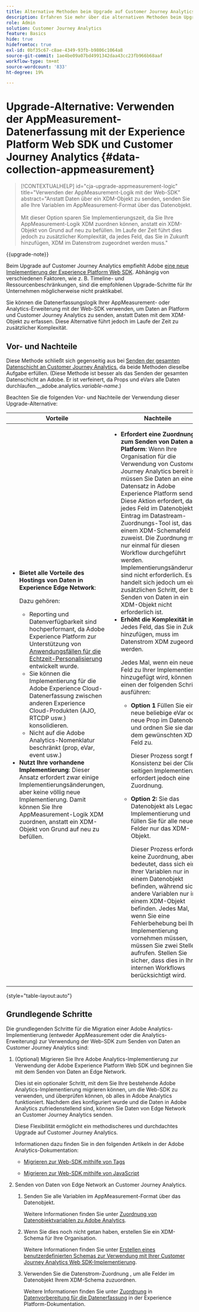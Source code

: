```yaml
---
title: Alternative Methoden beim Upgrade auf Customer Journey Analytics
description: Erfahren Sie mehr über die alternativen Methoden beim Upgrade auf Customer Journey Analytics
role: Admin
solution: Customer Journey Analytics
feature: Basics
hide: true
hidefromtoc: true
exl-id: 0bf35c67-c8ae-4349-93fb-b9806c1064a8
source-git-commit: 1ae4be09a07bd4991342daa43cc23fb966b68aaf
workflow-type: tm+mt
source-wordcount: '833'
ht-degree: 19%

---
```


# Upgrade-Alternative: Verwenden der AppMeasurement-Datenerfassung mit der Experience Platform Web SDK und Customer Journey Analytics {#data-collection-appmeasurement}

<!-- markdownlint-disable MD034 -->

>[!CONTEXTUALHELP]
>id="cja-upgrade-appmeasurement-logic"
>title="Verwenden der AppMeasurement-Logik mit der Web-SDK"
>abstract="Anstatt Daten über ein XDM-Objekt zu senden, senden Sie alle Ihre Variablen im AppMeasurement-Format über das Datenobjekt.<br><br>Mit dieser Option sparen Sie Implementierungszeit, da Sie Ihre AppMeasurement-Logik XDM zuordnen können, anstatt ein XDM-Objekt von Grund auf neu zu befüllen. Im Laufe der Zeit führt dies jedoch zu zusätzlicher Komplexität, da jedes Feld, das Sie in Zukunft hinzufügen, XDM im Datenstrom zugeordnet werden muss."

<!-- markdownlint-enable MD034 -->

{{upgrade-note}}

Beim Upgrade auf Customer Journey Analytics empfiehlt Adobe [eine neue Implementierung der Experience Platform Web SDK](/help/getting-started/cja-upgrade/cja-upgrade-recommendations.md). Abhängig von verschiedenen Faktoren, wie z. B. Timeline- und Ressourcenbeschränkungen, sind die empfohlenen Upgrade-Schritte für Ihr Unternehmen möglicherweise nicht praktikabel.

Sie können die Datenerfassungslogik Ihrer AppMeasurement- oder Analytics-Erweiterung mit der Web-SDK verwenden, um Daten an Platform und Customer Journey Analytics zu senden, anstatt Daten mit dem XDM-Objekt zu erfassen. Diese Alternative führt jedoch im Laufe der Zeit zu zusätzlicher Komplexität.

## Vor- und Nachteile

Diese Methode schließt sich gegenseitig aus bei [Senden der gesamten Datenschicht an Customer Journey Analytics](/help/getting-started/cja-upgrade/cja-upgrade-alternative-appmeasurement.md), da beide Methoden dieselbe Aufgabe erfüllen. (Diese Methode ist besser als das Senden der gesamten Datenschicht an Adobe. Er ist verfeinert, da Props und eVars alle Daten durchlaufen.__adobe.analytics._variable-name_.)

Beachten Sie die folgenden Vor- und Nachteile der Verwendung dieser Upgrade-Alternative:

| Vorteile | Nachteile |
|----------|---------|
| <ul><li>**Bietet alle Vorteile des Hostings von Daten in Experience Edge Network**: <p>Dazu gehören:</p><ul><li>Reporting und Datenverfügbarkeit sind hochperformant, da Adobe Experience Platform zur Unterstützung von [Anwendungsfällen für die Echtzeit-Personalisierung](https://experienceleague.adobe.com/docs/experience-platform/destinations/ui/activate/configure-personalization-destinations.html?lang=de) entwickelt wurde. </li><li>Sie können die Implementierung für die Adobe Experience Cloud-Datenerfassung zwischen anderen Experience Cloud-Produkten (AJO, RTCDP usw.) konsolidieren.</li><li>Nicht auf die Adobe Analytics-Nomenklatur beschränkt (prop, eVar, event usw.)</li></ul><li>**Nutzt Ihre vorhandene Implementierung**: Dieser Ansatz erfordert zwar einige Implementierungsänderungen, aber keine völlig neue Implementierung. Damit können Sie Ihre AppMeasurement-Logik XDM zuordnen, anstatt ein XDM-Objekt von Grund auf neu zu befüllen.</li></ul> | <ul><li>**Erfordert eine Zuordnung zum Senden von Daten an Platform**: Wenn Ihre Organisation für die Verwendung von Customer Journey Analytics bereit ist, müssen Sie Daten an einen Datensatz in Adobe Experience Platform senden. Diese Aktion erfordert, dass jedes Feld im Datenobjekt ein Eintrag im Datastream-Zuordnungs-Tool ist, das es einem XDM-Schemafeld zuweist. Die Zuordnung muss nur einmal für diesen Workflow durchgeführt werden. Implementierungsänderungen sind nicht erforderlich. Es handelt sich jedoch um einen zusätzlichen Schritt, der beim Senden von Daten in ein XDM-Objekt nicht erforderlich ist.</li><li>**Erhöht die Komplexität im**: Jedes Feld, das Sie in Zukunft hinzufügen, muss im Datenstrom XDM zugeordnet werden.<p>Jedes Mal, wenn ein neues Feld zu Ihrer Implementierung hinzugefügt wird, können Sie einen der folgenden Schritte ausführen:</p><ul><li>**Option 1** Füllen Sie eine neue beliebige eVar oder neue Prop im Datenobjekt und ordnen Sie sie dann dem gewünschten XDM-Feld zu.<p>Dieser Prozess sorgt für Konsistenz bei der Client-seitigen Implementierung, erfordert jedoch eine Zuordnung.</p></li><li>**Option 2:** Sie das Datenobjekt als Legacy-Implementierung und füllen Sie für alle neuen Felder nur das XDM-Objekt.<p>Dieser Prozess erfordert keine Zuordnung, aber er bedeutet, dass sich einige Ihrer Variablen nur in einem Datenobjekt befinden, während sich andere Variablen nur in einem XDM-Objekt befinden. Jedes Mal, wenn Sie eine Fehlerbehebung bei Ihrer Implementierung vornehmen müssen, müssen Sie zwei Stellen aufrufen. Stellen Sie sicher, dass dies in Ihren internen Workflows berücksichtigt wird.</p></li></ul> </li></ul> |

{style="table-layout:auto"}

## Grundlegende Schritte

Die grundlegenden Schritte für die Migration einer Adobe Analytics-Implementierung (entweder AppMeasurement oder die Analytics-Erweiterung) zur Verwendung der Web-SDK zum Senden von Daten an Customer Journey Analytics sind:

1. (Optional) Migrieren Sie Ihre Adobe Analytics-Implementierung zur Verwendung der Adobe Experience Platform Web SDK und beginnen Sie mit dem Senden von Daten an Edge Network.

   Dies ist ein optionaler Schritt, mit dem Sie Ihre bestehende Adobe Analytics-Implementierung migrieren können, um die Web-SDK zu verwenden, und überprüfen können, ob alles in Adobe Analytics funktioniert. Nachdem dies konfiguriert wurde und die Daten in Adobe Analytics zufriedenstellend sind, können Sie Daten von Edge Network an Customer Journey Analytics senden.

   Diese Flexibilität ermöglicht ein methodischeres und durchdachtes Upgrade auf Customer Journey Analytics.

   Informationen dazu finden Sie in den folgenden Artikeln in der Adobe Analytics-Dokumentation:

   * [Migrieren zur Web-SDK mithilfe von Tags](https://experienceleague.adobe.com/de/docs/analytics/implementation/aep-edge/web-sdk/analytics-extension-to-web-sdk)

   * [Migrieren zur Web-SDK mithilfe von JavaScript](https://experienceleague.adobe.com/de/docs/analytics/implementation/aep-edge/web-sdk/appmeasurement-to-web-sdk)

1. Senden von Daten von Edge Network an Customer Journey Analytics.

   1. Senden Sie alle Variablen im AppMeasurement-Format über das Datenobjekt.

      Weitere Informationen finden Sie unter [Zuordnung von Datenobjektvariablen zu Adobe Analytics](https://experienceleague.adobe.com/en/docs/analytics/implementation/aep-edge/data-var-mapping).

   1. Wenn Sie dies noch nicht getan haben, erstellen Sie ein XDM-Schema für Ihre Organisation.

      Weitere Informationen finden Sie unter [Erstellen eines benutzerdefinierten Schemas zur Verwendung mit Ihrer Customer Journey Analytics Web SDK-Implementierung](/help/getting-started/cja-upgrade/cja-upgrade-schema-create.md).

   1. Verwenden Sie die Datenstrom-Zuordnung , um alle Felder im Datenobjekt Ihrem XDM-Schema zuzuordnen.

      Weitere Informationen finden Sie unter [Zuordnung](https://experienceleague.adobe.com/en/docs/experience-platform/datastreams/data-prep?lang=en#mapping) in [Datenvorbereitung für die Datenerfassung](https://experienceleague.adobe.com/en/docs/experience-platform/datastreams/data-prep) in der Experience Platform-Dokumentation.
